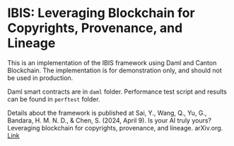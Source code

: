 # IBIS: Leveraging Blockchain for Copyrights, Provenance, and Lineage

This is an implementation of the IBIS framework using Daml and Canton Blockchain. The implementation is for demonstration only, and should not be used in production.

Daml smart contracts are in `daml` folder. Performance test script and results can be found in `perftest` folder.

Details about the framework is published at
Sai, Y., Wang, Q., Yu, G., Bandara, H. M. N. D., & Chen, S. (2024, April 9). Is your AI truly yours? Leveraging blockchain for copyrights, provenance, and lineage. arXiv.org. [Link](https://arxiv.org/abs/2404.06077)
